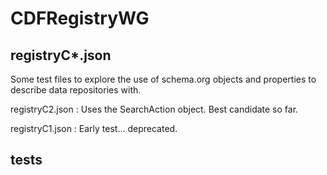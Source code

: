 # CDFRegistryWG


## registryC*.json
Some test files to explore the use of schema.org objects and properties to 
describe data repositories with.

registryC2.json : Uses the SearchAction object.  Best candidate so far.

registryC1.json : Early test...   deprecated.  

## tests

